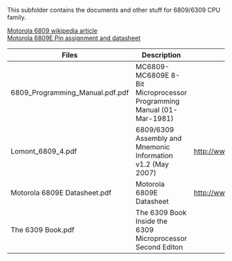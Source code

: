This subfolder contains the documents and other stuff for 6809/6309 CPU family.

[Motorola 6809 wikipedia article](https://en.wikipedia.org/wiki/Motorola_6809)<br />
[Motorola 6809E Pin assignment and datasheet](http://www.msarnoff.org/chipdb/6809E)

| Files | Description | Source |
| ----- | ----------- | ------ |
| 6809_Programming_Manual.pdf.pdf | MC6809-MC6809E 8-Bit Microprocessor Programming Manual (01-Mar-1981) | |
| Lomont_6809_4.pdf | 6809/6309 Assembly and Mnemonic Information v1.2 (May 2007) | http://www.lomont.org/software/misc/coco/Lomont_6809_4.pdf |
| Motorola 6809E Datasheet.pdf | Motorola 6809E Datasheet | http://www.bitsavers.org/components/motorola/_dataSheets/6809E.pdf |
| The 6309 Book.pdf | The 6309 Book Inside the 6309 Microprocessor Second Editon | |
